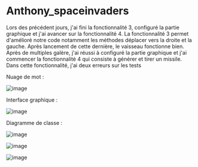 # Anthony_spaceinvaders
Lors des précédent jours,  j'ai fini la fonctionnalité 3,  configuré la partie graphique et j'ai avancer sur la fonctionnalité 4. La fonctionnalité 3 permet d'amélioré notre code notamment les méthodes déplacer vers la droite et la gauche. Après lancement de cette dernière, le vaisseau fonctionne bien.
Après de multiples galère, j'ai réussi à configuré la partie graphique et j'ai commencer la fonctionnalité 4 qui consiste à générer et tirer un missile. Dans cette fonctionnalité, j'ai deux erreurs sur les tests

Nuage de mot :

![image](https://user-images.githubusercontent.com/80528503/119950415-1b130700-bf9b-11eb-9237-20ed834c2560.png)

Interface graphique : 

![image](https://user-images.githubusercontent.com/80528503/119950689-64fbed00-bf9b-11eb-8fb8-47898044e195.png)

Diagramme de classe : 

![image](https://user-images.githubusercontent.com/80528503/119954391-3849d480-bf9f-11eb-876c-f65365a6a905.png)

![image](https://user-images.githubusercontent.com/80528503/119954464-4b5ca480-bf9f-11eb-8188-f8d1c760edfa.png)


![image](https://user-images.githubusercontent.com/80528503/119954577-68917300-bf9f-11eb-9c50-0e466cab364d.png)
